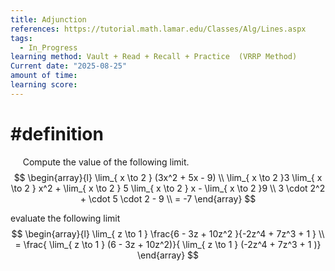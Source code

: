 ```yaml
---
title: Adjunction
references: https://tutorial.math.lamar.edu/Classes/Alg/Lines.aspx
tags:
  - In_Progress
learning method: Vault + Read + Recall + Practice  (VRRP Method)
Current date: "2025-08-25"
amount of time: 
learning score:
---
```


# #definition 
 
 
 Compute the value of the following limit.   
$$
\begin{array}{l} 
\lim_{  x \to  2 }   (3x^2  +  5x -  9)     \\
\lim_{  x \to  2 }3    \lim_{  x \to  2 } x^2 +  \lim_{  x \to  2 } 5 \lim_{  x \to  2 }  x     - \lim_{  x \to  2 }9  \\
3  \cdot  2^2  +   \cdot  5 \cdot 2 -    9   \\
  =  -7
\end{array}
$$

evaluate the  following limit 
$$
\begin{array}{l} 
\lim_{  z \to 1 }     \frac{6  -  3z + 10z^2 }{-2z^4   + 7z^3  + 1 }   \\
 =   \frac{ \lim_{  z \to 1 } (6  -  3z + 10z^2)}{ \lim_{  z \to 1 }  (-2z^4   + 7z^3  + 1 )}  
\end{array}
$$
